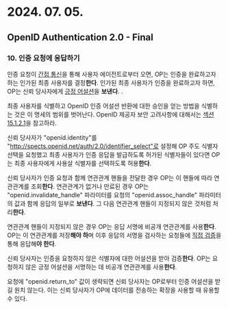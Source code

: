 # 2024. 07. 05.

## OpenID Authentication 2.0 - Final

### 10. 인증 요청에 응답하기

인증 요청이 [간접 통신][oidc-indirect-comm]을 통해 사용자 에이전트로부터 오면, OP는 인증을 완료하고자 하는 인가된 최종 사용자를 결정**한다**. 인가된 최종 사용자가 인증을 완료하고자 하면, OP는 신뢰 당사자에게 [긍정 어설션][oidc-positive-assertion]을 **보낸다**. .

최종 사용자를 식별하고 OpenID 인증 어설션 반환에 대한 승인을 얻는 방법을 식별하는 것은 이 명세의 범위를 벗어난다. OpenID 제공자 보안 고려사항에 대해서는 [섹션 15.1.2.1][oidc-section-15-1-2-1]을 참고하라.

신뢰 당사자가 "openid.identity"를 "http://spects.openid.net/auth/2.0/identifier_select"로 설정해 OP 주도 식별자 선택을 요청했고 최종 사용자가 인증 응답을 발급하도록 허가된 식별자들이 있다면 OP는 최종 사용자에게 사용살 식별자를 선택하도록 허용**한다**.

신뢰 당사자가 인증 요청과 함께 연관관계 핸들을 전달한 경우 OP는 이 핸들에 따라 연관관계를 조회**한다**. 연관관계가 없거나 만료된 경우 OP는 "openid.invalidate_handle" 파라미터를 요청의 "openid.assoc_handle" 파라미터의 값과 함께 응답의 일부로 **보낸다**. 그 다음 연관관계 핸들이 지정되지 않은 것처럼 처리**한다**.

연관관계 핸들이 지정되지 않은 경우 OP는 응답 서명에 비공개 연관관계를 사용**한다**. OP는 이 연관관계를 저장**해야 하**며 이후 응답의 서명을 검사하는 요청들에  [직접 검증][oidc-direct-verification]을 통해 응답해**야 한다**.

신뢰 당사자는 인증을 요청하지 않은 식별자에 대한 어설션을 받아 검증**한다**. OP는 요청하지 않은 긍정 어설션을 서명하는 데 비공개 연관관계를 사용**한다**.

요청에 "openid.return_to" 값이 생략되면 신뢰 당사자는 OP로부터 인증 어설션을 받길 원치 않는다. 이는 신뢰 당사자가 OP에 데이터를 전송하는 확장을 사용할 때 유용할 수 있다.



[oidc-indirect-comm]: https://openid.net/specs/openid-authentication-2_0.html#indirect_comm
[oidc-positive-assertion]: https://openid.net/specs/openid-authentication-2_0.html#positive_assertions
[oidc-section-15-1-2-1]: https://openid.net/specs/openid-authentication-2_0.html#rp_mitm_proxy
[oidc-direct-verification]: https://openid.net/specs/openid-authentication-2_0.html#check_auth